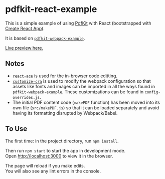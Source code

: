 # pdfkit-react-example
This is a simple example of using [PdfKit](https://pdfkit.org/) with React (bootstrapped with [Create React App](https://github.com/facebook/create-react-app)).

It is based on [`pdfkit-webpack-example`](https://github.com/blikblum/pdfkit-webpack-example).

[Live preview here.](https://sturtevant.github.io/pdfkit-react-example/)

## Notes

- [`react-ace`](https://github.com/securingsincity/react-ace) is used for the in-browser code editting.
- [`customize-cra`](https://github.com/arackaf/customize-cra) is used to modify the webpack configuration so that assets like fonts and images can be imported in all the ways found in `pdfkit-webpack-example`. These customizations can be found in `config-overrides.js`.
- The initial PDF content code (`makePDF` function) has been moved into its own file (`src/makePDF.js`) so that it can be loaded separately and avoid having its formatting disrupted by Webpack/Babel.

## To Use

The first time: in the project directory, run `npm install`.

Then run `npm start` to start the app in development mode.<br />
Open [http://localhost:3000](http://localhost:3000) to view it in the browser.

The page will reload if you make edits.<br />
You will also see any lint errors in the console.
